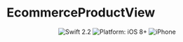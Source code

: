 # EcommerceProductView
<p align="center">
<img src="https://img.shields.io/badge/Swift-2.2-orange.svg?style=flat" alt="Swift 2.2" />
<img src="https://img.shields.io/badge/platform-iOS%208%2B-blue.svg?style=flat" alt="Platform: iOS 8+"/>
<img src ="https://img.shields.io/badge/iPhone-Platform%3AiPhone-lightgrey.svg" alt ="iPhone" / alt = "Platform: iphone"/>
</p>
